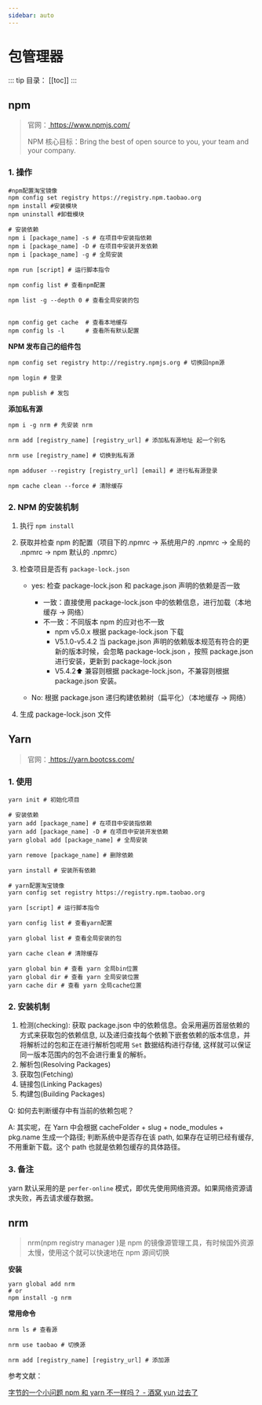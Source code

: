 ```yaml
---
sidebar: auto
---
```


# 包管理器

::: tip 目录：
[[toc]]
:::

## npm

> 官网：[ https://www.npmjs.com/ ](https://www.npmjs.com/)
>
> NPM 核心目标：Bring the best of open source to you, your team and your company.

### 1. 操作

```shell
#npm配置淘宝镜像
npm config set registry https://registry.npm.taobao.org
npm install #安装模块
npm uninstall #卸载模块

# 安装依赖
npm i [package_name] -s # 在项目中安装指依赖
npm i [package_name] -D # 在项目中安装开发依赖
npm i [package_name] -g # 全局安装

npm run [script] # 运行脚本指令

npm config list # 查看npm配置

npm list -g --depth 0 # 查看全局安装的包


npm config get cache  # 查看本地缓存
npm config ls -l      # 查看所有默认配置
```

**NPM 发布自己的组件包**

```shell
npm config set registry http://registry.npmjs.org # 切换回npm源

npm login # 登录

npm publish # 发包
```

**添加私有源**

```shell
npm i -g nrm # 先安装 nrm

nrm add [registry_name] [registry_url] # 添加私有源地址 起一个别名

nrm use [registry_name] # 切换到私有源

npm adduser --registry [registry_url] [email] # 进行私有源登录

npm cache clean --force # 清除缓存
```

### 2. NPM 的安装机制

1. 执行 `npm install`
2. 获取并检查 npm 的配置（项目下的.npmrc -> 系统用户的 .npmrc -> 全局的 .npmrc -> npm 默认的 .npmrc）
3. 检查项目是否有 `package-lock.json`

   - yes: 检查 package-lock.json 和 package.json 声明的依赖是否一致

     - 一致：直接使用 package-lock.json 中的依赖信息，进行加载（本地缓存 -> 网络）
     - 不一致：不同版本 npm 的应对也不一致
       - npm v5.0.x 根据 package-lock.json 下载
       - V5.1.0-v5.4.2 当 package.json 声明的依赖版本规范有符合的更新的版本时候，会忽略 package-lock.json ，按照 package.json 进行安装，更新到 package-lock.json
       - V5.4.2⬆️ 兼容则根据 package-lock.json，不兼容则根据 package.json 安装。

   - No: 根据 package.json 递归构建依赖树（扁平化）（本地缓存 -> 网络）

4. 生成 package-lock.json 文件

## Yarn

> 官网：[ https://yarn.bootcss.com/ ](https://yarn.bootcss.com/)

### 1. 使用

```shell
yarn init # 初始化项目

# 安装依赖
yarn add [package_name] # 在项目中安装指依赖
yarn add [package_name] -D # 在项目中安装开发依赖
yarn global add [package_name] # 全局安装

yarn remove [package_name] # 删除依赖

yarn install # 安装所有依赖

# yarn配置淘宝镜像
yarn config set registry https://registry.npm.taobao.org

yarn [script] # 运行脚本指令

yarn config list # 查看yarn配置

yarn global list # 查看全局安装的包

yarn cache clean # 清除缓存

yarn global bin # 查看 yarn 全局bin位置
yarn global dir # 查看 yarn 全局安装位置
yarn cache dir # 查看 yarn 全局cache位置
```

### 2. 安装机制

1. 检测(checking): 获取 package.json 中的依赖信息。会采用遍历首层依赖的方式来获取包的依赖信息, 以及递归查找每个依赖下嵌套依赖的版本信息，并将解析过的包和正在进行解析包呢用 `Set` 数据结构进行存储, 这样就可以保证同一版本范围内的包不会进行重复的解析。
2. 解析包(Resolving Packages)
3. 获取包(Fetching)
4. 链接包(Linking Packages)
5. 构建包(Building Packages)

Q: 如何去判断缓存中有当前的依赖包呢？

A: 其实呢，在 Yarn 中会根据 cacheFolder + slug + node_modules + pkg.name 生成一个路径; 判断系统中是否存在该 path, 如果存在证明已经有缓存, 不用重新下载。这个 path 也就是依赖包缓存的具体路径。

### 3. 备注

yarn 默认采用的是 `perfer-online` 模式，即优先使用网络资源。如果网络资源请求失败，再去请求缓存数据。

## nrm

> nrm(npm registry manager )是 npm 的镜像源管理工具，有时候国外资源太慢，使用这个就可以快速地在 npm 源间切换

**安装**

```shell
yarn global add nrm
# or
npm install -g nrm
```

**常用命令**

```shell
nrm ls # 查看源

nrm use taobao # 切换源

nrm add [registry_name] [registry_url] # 添加源
```

参考文献：

[字节的一个小问题 npm 和 yarn 不一样吗？ - 酒窝 yun 过去了](https://juejin.cn/post/7060844948316225572)
